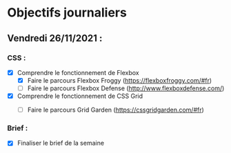 # Objectifs journaliers

## Vendredi 26/11/2021 :

### CSS :

* [X] Comprendre le fonctionnement de Flexbox
  * [X] Faire le parcours Flexbox Froggy (https://flexboxfroggy.com/#fr)
  * [ ] Faire le parcours Flexbox Defense (http://www.flexboxdefense.com/)
* [X] Comprendre le fonctionnement de CSS Grid
  * [ ] Faire le parcours Grid Garden (https://cssgridgarden.com/#fr)


### Brief :

* [X] Finaliser le brief de la semaine
